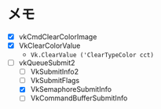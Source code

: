 メモ
====

* [x] vkCmdClearColorImage
* [x] VkClearColorValue
	+ `Vk.ClearValue ('ClearTypeColor cct)`
* [ ] vkQueueSubmit2
	+ [ ] VkSubmitInfo2
	+ [ ] VkSubmitFlags
	+ [x] VkSemaphoreSubmitInfo
	+ [ ] VkCommandBufferSubmitInfo
